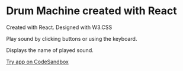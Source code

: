 # Drum Machine created with React

Created with React. Designed with W3.CSS

Play sound by clicking buttons or using the keyboard.

Displays the name of played sound.

[Try app on CodeSandbox](https://codesandbox.io/s/github/MartinKukli/react-drum-machine)

